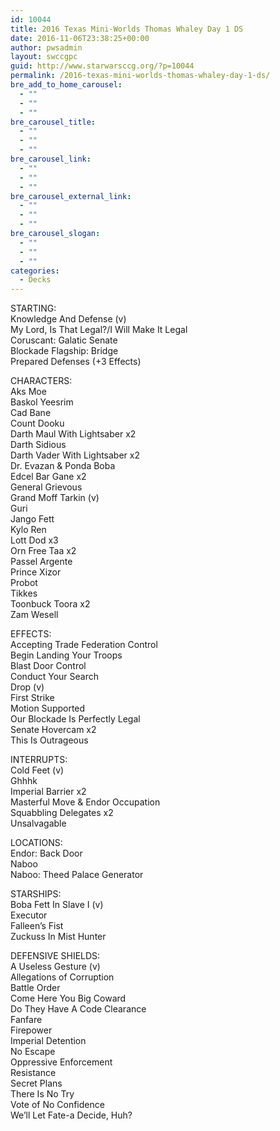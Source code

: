 ```yaml
---
id: 10044
title: 2016 Texas Mini-Worlds Thomas Whaley Day 1 DS
date: 2016-11-06T23:38:25+00:00
author: pwsadmin
layout: swccgpc
guid: http://www.starwarsccg.org/?p=10044
permalink: /2016-texas-mini-worlds-thomas-whaley-day-1-ds/
bre_add_to_home_carousel:
  - ""
  - ""
  - ""
bre_carousel_title:
  - ""
  - ""
  - ""
bre_carousel_link:
  - ""
  - ""
  - ""
bre_carousel_external_link:
  - ""
  - ""
  - ""
bre_carousel_slogan:
  - ""
  - ""
  - ""
categories:
  - Decks
---
```

STARTING:  
Knowledge And Defense (v)  
My Lord, Is That Legal?/I Will Make It Legal  
Coruscant: Galatic Senate  
Blockade Flagship: Bridge  
Prepared Defenses (+3 Effects)

CHARACTERS:  
Aks Moe  
Baskol Yeesrim  
Cad Bane  
Count Dooku  
Darth Maul With Lightsaber x2  
Darth Sidious  
Darth Vader With Lightsaber x2  
Dr. Evazan & Ponda Boba  
Edcel Bar Gane x2  
General Grievous  
Grand Moff Tarkin (v)  
Guri  
Jango Fett  
Kylo Ren  
Lott Dod x3  
Orn Free Taa x2  
Passel Argente  
Prince Xizor  
Probot  
Tikkes  
Toonbuck Toora x2  
Zam Wesell

EFFECTS:  
Accepting Trade Federation Control  
Begin Landing Your Troops  
Blast Door Control  
Conduct Your Search  
Drop (v)  
First Strike  
Motion Supported  
Our Blockade Is Perfectly Legal  
Senate Hovercam x2  
This Is Outrageous

INTERRUPTS:  
Cold Feet (v)  
Ghhhk  
Imperial Barrier x2  
Masterful Move & Endor Occupation  
Squabbling Delegates x2  
Unsalvagable

LOCATIONS:  
Endor: Back Door  
Naboo  
Naboo: Theed Palace Generator

STARSHIPS:  
Boba Fett In Slave I (v)  
Executor  
Falleen&#8217;s Fist  
Zuckuss In Mist Hunter

DEFENSIVE SHIELDS:  
A Useless Gesture (v)  
Allegations of Corruption  
Battle Order  
Come Here You Big Coward  
Do They Have A Code Clearance  
Fanfare  
Firepower  
Imperial Detention  
No Escape  
Oppressive Enforcement  
Resistance  
Secret Plans  
There Is No Try  
Vote of No Confidence  
We&#8217;ll Let Fate-a Decide, Huh?